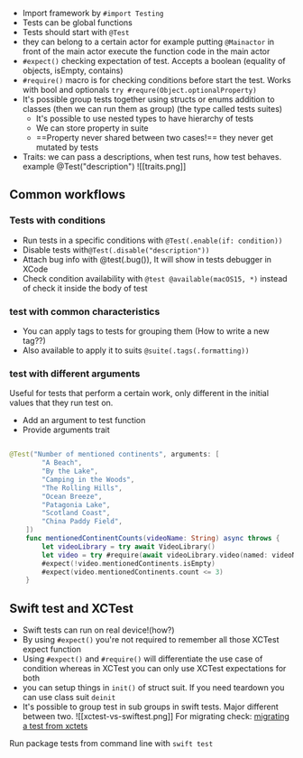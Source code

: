 * Import framework by `#import Testing`
* Tests can be global functions
* Tests should start with `@Test`
* they can belong to a certain actor for example putting `@Mainactor` in front of the main actor execute the function code in the main actor
* `#expect()` checking expectation of test. 
		Accepts a boolean (equality of objects, isEmpty, contains)
* `#require()` macro is for checking conditions before start the test. 
	 Works with bool and optionals
	`try #requre(Object.optionalProperty)`
* It's possible group tests together using structs or enums addition to classes (then we can run them as group) (the type called tests suites)
	* It's possible to use nested types to have hierarchy of tests
	* We can store property in suite
	 * ==Property never shared between two cases!== they never get mutated by tests
* Traits: we can pass a descriptions, when test runs, how test behaves. example @Test("description")
 ![[traits.png]]
## Common workflows
### Tests with conditions
* Run tests in a specific conditions with `@Test(.enable(if: condition))`
* Disable tests with`@Test(.disable("description"))`
* Attach bug info with @test(.bug()), It will show in tests debugger in XCode
* Check condition availability with `@test @available(macOS15, *)` instead of check it inside the body of test
### test with common characteristics
* You can apply tags to tests for grouping them (How to write a new tag??)
* Also available to apply it to suits `@suite(.tags(.formatting))`
### test with different arguments
Useful for tests that perform a certain work, only different in the initial values that they run test on.
* Add an argument to test function
* Provide arguments trait
```swift

@Test("Number of mentioned continents", arguments: [
        "A Beach",
        "By the Lake",
        "Camping in the Woods",
        "The Rolling Hills",
        "Ocean Breeze",
        "Patagonia Lake",
        "Scotland Coast",
        "China Paddy Field",
    ])
    func mentionedContinentCounts(videoName: String) async throws {
        let videoLibrary = try await VideoLibrary()
        let video = try #require(await videoLibrary.video(named: videoName))
        #expect(!video.mentionedContinents.isEmpty)
        #expect(video.mentionedContinents.count <= 3)
    }
```

## Swift test and XCTest
* Swift tests can run on real device!(how?)
* By using `#expect()` you're not required to remember all those XCTest expect function
* Using `#expect()` and `#require()` will differentiate the use case of condition whereas in XCTest you can only use XCTest expectations for both
* you can setup things in `init()` of struct suit. If you need teardown you can use class suit `deinit`
* It's possible to group test in sub groups in swift tests.
Major different between two.
![[xctest-vs-swiftest.png]]
For migrating check: [migrating a test from xctets](https://developer.apple.com/documentation/testing/migratingfromxctest)

Run package tests from command line with `swift test`